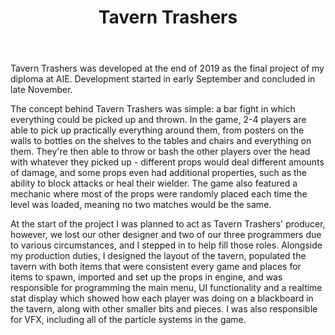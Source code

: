 ﻿---
layout: project
projectfeature: true
homepage: side
title: Tavern Trashers
year: 2019
genre: Action/Party
roles: Design, Production, Programming
featureimage: /assets/images/taverntrashers.jpg
animatedimage: /assets/images/taverntrashers.jpg
downloadlinks:
  - https://ghostentity12.itch.io/village-of-fate
team:
  - Christopher-Robin Ebbinghaus
  - Callista Gale
  - Rebekah Ure
  - Tenzin Tsephel
  - Clare Driscoll
  - Finlay McAndrew
  - Ishka Tsoflias
---

Tavern Trashers was developed at the end of 2019 as the final project of my diploma at AIE. Development started in early September and concluded in late November.

The concept behind Tavern Trashers was simple: a bar fight in which everything could be picked up and thrown. In the game, 2-4 players are able to pick up practically everything around them, from posters on the walls to bottles on the shelves to the tables and chairs and everything on them. They're then able to throw or bash the other players over the head with whatever they picked up - different props would deal different amounts of damage, and some props even had additional properties, such as the ability to block attacks or heal their wielder. The game also featured a mechanic where most of the props were randomly placed each time the level was loaded, meaning no two matches would be the same.

At the start of the project I was planned to act as Tavern Trashers' producer, however, we lost our other designer and two of our three programmers due to various circumstances, and I stepped in to help fill those roles. Alongside my production duties, I designed the layout of the tavern, populated the tavern with both items that were consistent every game and places for items to spawn, imported and set up the props in engine, and was responsible for programming the main menu, UI functionality and a realtime stat display which showed how each player was doing on a blackboard in the tavern, along with other smaller bits and pieces. I was also responsible for VFX, including all of the particle systems in the game.